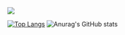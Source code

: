 <img src="https://capsule-render.vercel.app/api?type=wave&color=gradient&height=300&section=header&text=ohamin26&fontSize=60" />
<br>

[![Top Langs](https://github-readme-stats.vercel.app/api/top-langs/?username=ohamin26)](https://github.com/anuraghazra/github-readme-stats)
![Anurag's GitHub stats](https://github-readme-stats.vercel.app/api?username=ohamin26&show_icons=true&theme=synthwave)

